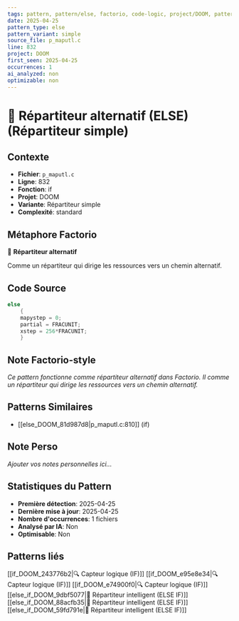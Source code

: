```yaml
---
tags: pattern, pattern/else, factorio, code-logic, project/DOOM, pattern/variant/simple
date: 2025-04-25
pattern_type: else
pattern_variant: simple
source_file: p_maputl.c
line: 832
project: DOOM
first_seen: 2025-04-25
occurrences: 1
ai_analyzed: non
optimizable: non
---
```


# 🔀 Répartiteur alternatif (ELSE) (Répartiteur simple)

## Contexte
- **Fichier**: `p_maputl.c`
- **Ligne**: 832
- **Fonction**: if
- **Projet**: DOOM
- **Variante**: Répartiteur simple
- **Complexité**: standard

## Métaphore Factorio
🔀 **Répartiteur alternatif**

Comme un répartiteur qui dirige les ressources vers un chemin alternatif.

## Code Source
```c
else
    {
	mapystep = 0;
	partial = FRACUNIT;
	xstep = 256*FRACUNIT;
    }
```

## Note Factorio-style
*Ce pattern fonctionne comme répartiteur alternatif dans Factorio. Il comme un répartiteur qui dirige les ressources vers un chemin alternatif.*

## Patterns Similaires
- [[else_DOOM_81d987d8|p_maputl.c:810]] (if)

## Note Perso
*Ajouter vos notes personnelles ici...*

## Statistiques du Pattern
- **Première détection**: 2025-04-25
- **Dernière mise à jour**: 2025-04-25
- **Nombre d'occurrences**: 1 fichiers
- **Analysé par IA**: Non
- **Optimisable**: Non

## Patterns liés
[[if_DOOM_243776b2|🔍 Capteur logique (IF)]]
[[if_DOOM_e95e8e34|🔍 Capteur logique (IF)]]
[[if_DOOM_e74900f0|🔍 Capteur logique (IF)]]
[[else_if_DOOM_9dbf5077|🔄 Répartiteur intelligent (ELSE IF)]]
[[else_if_DOOM_88acfb35|🔄 Répartiteur intelligent (ELSE IF)]]
[[else_if_DOOM_59fd791e|🔄 Répartiteur intelligent (ELSE IF)]]
